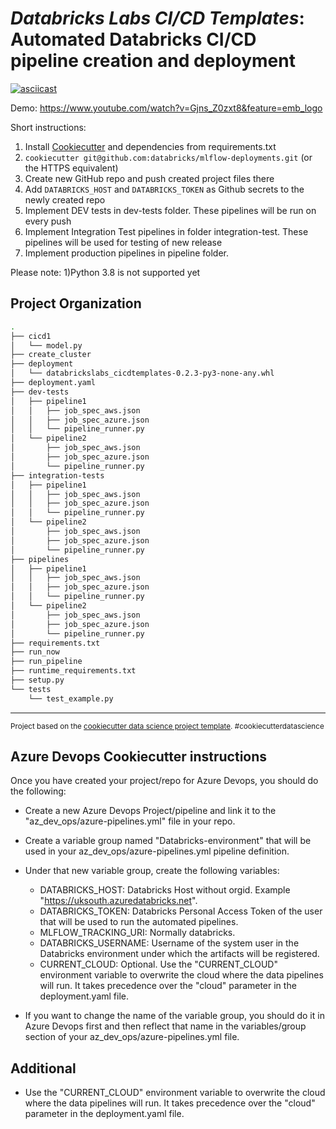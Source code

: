# *Databricks Labs CI/CD Templates*: Automated Databricks CI/CD pipeline creation and deployment

[![asciicast](https://asciinema.org/a/yltp4nutLlqUSQJJF6NnzTq9s.svg)](https://asciinema.org/a/yltp4nutLlqUSQJJF6NnzTq9s)

Demo: https://www.youtube.com/watch?v=Gjns_Z0zxt8&feature=emb_logo

Short instructions: 
1) Install [Cookiecutter](https://github.com/cookiecutter/cookiecutter) and dependencies from requirements.txt
2) `cookiecutter git@github.com:databricks/mlflow-deployments.git` (or the HTTPS equivalent)
3) Create new GitHub repo and push created project files there
4) Add `DATABRICKS_HOST` and `DATABRICKS_TOKEN` as Github secrets to the newly created repo
5) Implement DEV tests in dev-tests folder. These pipelines will be run on every push
6) Implement Integration Test pipelines in folder integration-test. These pipelines will be used for testing of new release
7) Implement production pipelines in pipeline folder. 

Please note:
1)Python 3.8 is not supported yet

Project Organization
------------
```bash
.
├── cicd1
│   └── model.py
├── create_cluster
├── deployment
│   └── databrickslabs_cicdtemplates-0.2.3-py3-none-any.whl
├── deployment.yaml
├── dev-tests
│   ├── pipeline1
│   │   ├── job_spec_aws.json
│   │   ├── job_spec_azure.json
│   │   └── pipeline_runner.py
│   └── pipeline2
│       ├── job_spec_aws.json
│       ├── job_spec_azure.json
│       └── pipeline_runner.py
├── integration-tests
│   ├── pipeline1
│   │   ├── job_spec_aws.json
│   │   ├── job_spec_azure.json
│   │   └── pipeline_runner.py
│   └── pipeline2
│       ├── job_spec_aws.json
│       ├── job_spec_azure.json
│       └── pipeline_runner.py
├── pipelines
│   ├── pipeline1
│   │   ├── job_spec_aws.json
│   │   ├── job_spec_azure.json
│   │   └── pipeline_runner.py
│   └── pipeline2
│       ├── job_spec_aws.json
│       ├── job_spec_azure.json
│       └── pipeline_runner.py
├── requirements.txt
├── run_now
├── run_pipeline
├── runtime_requirements.txt
├── setup.py
└── tests
    └── test_example.py
```
--------

<p><small>Project based on the <a target="_blank" href="https://drivendata.github.io/cookiecutter-data-science/">cookiecutter data science project template</a>. #cookiecutterdatascience</small></p>

## Azure Devops Cookiecutter instructions

Once you have created your project/repo for Azure Devops, you should do the following:

- Create a new Azure Devops Project/pipeline and link it to the "az_dev_ops/azure-pipelines.yml" file in your repo.
- Create a variable group named "Databricks-environment" that will be used in your az_dev_ops/azure-pipelines.yml pipeline definition. 
- Under that new variable group, create the following variables:
    - DATABRICKS_HOST: Databricks Host without orgid. Example "https://uksouth.azuredatabricks.net".
    - DATABRICKS_TOKEN: Databricks Personal Access Token of the user that will be used to run the automated pipelines.
    - MLFLOW_TRACKING_URI: Normally databricks.
    - DATABRICKS_USERNAME: Username of the system user in the Databricks environment under which the artifacts will be registered.
    - CURRENT_CLOUD: Optional. Use the "CURRENT_CLOUD" environment variable to overwrite the cloud where the data pipelines will run. It takes precedence over the "cloud" parameter in the deployment.yaml file.

- If you want to change the name of the variable group, you should do it in Azure Devops first and then reflect that name in the variables/group section of your az_dev_ops/azure-pipelines.yml file. 


## Additional

- Use the "CURRENT_CLOUD" environment variable to overwrite the cloud where the data pipelines will run. It takes precedence over the "cloud" parameter in the deployment.yaml file.
